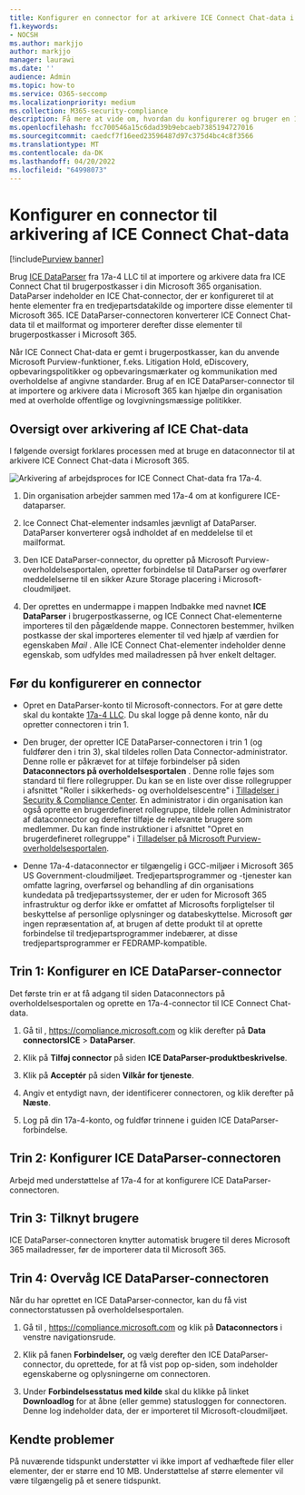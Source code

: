 ```yaml
---
title: Konfigurer en connector for at arkivere ICE Connect Chat-data i Microsoft 365
f1.keywords:
- NOCSH
ms.author: markjjo
author: markjjo
manager: laurawi
ms.date: ''
audience: Admin
ms.topic: how-to
ms.service: O365-seccomp
ms.localizationpriority: medium
ms.collection: M365-security-compliance
description: Få mere at vide om, hvordan du konfigurerer og bruger en 17a-4 ICE Connect Chat DataParser-connector til at importere og arkivere ICE Connect Chat-data i Microsoft 365.
ms.openlocfilehash: fcc700546a15c6dad39b9ebcaeb7385194727016
ms.sourcegitcommit: caedcf7f16eed23596487d97c375d4bc4c8f3566
ms.translationtype: MT
ms.contentlocale: da-DK
ms.lasthandoff: 04/20/2022
ms.locfileid: "64998073"
---
```

# <a name="set-up-a-connector-to-archive-ice-connect-chat-data"></a>Konfigurer en connector til arkivering af ICE Connect Chat-data

[!include[Purview banner](../includes/purview-rebrand-banner.md)]

Brug [ICE DataParser](https://www.17a-4.com/ice-dataparser/) fra 17a-4 LLC til at importere og arkivere data fra ICE Connect Chat til brugerpostkasser i din Microsoft 365 organisation. DataParser indeholder en ICE Chat-connector, der er konfigureret til at hente elementer fra en tredjepartsdatakilde og importere disse elementer til Microsoft 365. ICE DataParser-connectoren konverterer ICE Connect Chat-data til et mailformat og importerer derefter disse elementer til brugerpostkasser i Microsoft 365.

Når ICE Connect Chat-data er gemt i brugerpostkasser, kan du anvende Microsoft Purview-funktioner, f.eks. Litigation Hold, eDiscovery, opbevaringspolitikker og opbevaringsmærkater og kommunikation med overholdelse af angivne standarder. Brug af en ICE DataParser-connector til at importere og arkivere data i Microsoft 365 kan hjælpe din organisation med at overholde offentlige og lovgivningsmæssige politikker.

## <a name="overview-of-archiving-ice-chat-data"></a>Oversigt over arkivering af ICE Chat-data

I følgende oversigt forklares processen med at bruge en dataconnector til at arkivere ICE Connect Chat-data i Microsoft 365.

![Arkivering af arbejdsproces for ICE Connect Chat-data fra 17a-4.](../media/ICEChatDataParserConnectorWorkflow.png)

1. Din organisation arbejder sammen med 17a-4 om at konfigurere ICE-dataparser.

2. Ice Connect Chat-elementer indsamles jævnligt af DataParser. DataParser konverterer også indholdet af en meddelelse til et mailformat.

3. Den ICE DataParser-connector, du opretter på Microsoft Purview-overholdelsesportalen, opretter forbindelse til DataParser og overfører meddelelserne til en sikker Azure Storage placering i Microsoft-cloudmiljøet.

4. Der oprettes en undermappe i mappen Indbakke med navnet **ICE DataParser** i brugerpostkasserne, og ICE Connect Chat-elementerne importeres til den pågældende mappe. Connectoren bestemmer, hvilken postkasse der skal importeres elementer til ved hjælp af værdien for egenskaben *Mail* . Alle ICE Connect Chat-elementer indeholder denne egenskab, som udfyldes med mailadressen på hver enkelt deltager.

## <a name="before-you-set-up-a-connector"></a>Før du konfigurerer en connector

- Opret en DataParser-konto til Microsoft-connectors. For at gøre dette skal du kontakte [17a-4 LLC](https://www.17a-4.com/contact/). Du skal logge på denne konto, når du opretter connectoren i trin 1.

- Den bruger, der opretter ICE DataParser-connectoren i trin 1 (og fuldfører den i trin 3), skal tildeles rollen Data Connector-administrator. Denne rolle er påkrævet for at tilføje forbindelser på siden **Dataconnectors på overholdelsesportalen** . Denne rolle føjes som standard til flere rollegrupper. Du kan se en liste over disse rollegrupper i afsnittet "Roller i sikkerheds- og overholdelsescentre" i [Tilladelser i Security & Compliance Center](../security/office-365-security/permissions-in-the-security-and-compliance-center.md#roles-in-the-security--compliance-center). En administrator i din organisation kan også oprette en brugerdefineret rollegruppe, tildele rollen Administrator af dataconnector og derefter tilføje de relevante brugere som medlemmer. Du kan finde instruktioner i afsnittet "Opret en brugerdefineret rollegruppe" i [Tilladelser på Microsoft Purview-overholdelsesportalen](microsoft-365-compliance-center-permissions.md#create-a-custom-role-group).

- Denne 17a-4-dataconnector er tilgængelig i GCC-miljøer i Microsoft 365 US Government-cloudmiljøet. Tredjepartsprogrammer og -tjenester kan omfatte lagring, overførsel og behandling af din organisations kundedata på tredjepartssystemer, der er uden for Microsoft 365 infrastruktur og derfor ikke er omfattet af Microsofts forpligtelser til beskyttelse af personlige oplysninger og databeskyttelse. Microsoft gør ingen repræsentation af, at brugen af dette produkt til at oprette forbindelse til tredjepartsprogrammer indebærer, at disse tredjepartsprogrammer er FEDRAMP-kompatible.

## <a name="step-1-set-up-an-ice-dataparser-connector"></a>Trin 1: Konfigurer en ICE DataParser-connector

Det første trin er at få adgang til siden Dataconnectors på overholdelsesportalen og oprette en 17a-4-connector til ICE Connect Chat-data.

1. Gå til , <https://compliance.microsoft.com> og klik derefter på **Data connectorsICE** >  **DataParser**.

2. Klik på **Tilføj connector** på siden **ICE DataParser-produktbeskrivelse**.

3. Klik på **Acceptér** på siden **Vilkår for tjeneste**.

4. Angiv et entydigt navn, der identificerer connectoren, og klik derefter på **Næste**.

5. Log på din 17a-4-konto, og fuldfør trinnene i guiden ICE DataParser-forbindelse.

## <a name="step-2-configure-the-ice-dataparser-connector"></a>Trin 2: Konfigurer ICE DataParser-connectoren

Arbejd med understøttelse af 17a-4 for at konfigurere ICE DataParser-connectoren.

## <a name="step-3-map-users"></a>Trin 3: Tilknyt brugere

ICE DataParser-connectoren knytter automatisk brugere til deres Microsoft 365 mailadresser, før de importerer data til Microsoft 365.

## <a name="step-4-monitor-the-ice-dataparser-connector"></a>Trin 4: Overvåg ICE DataParser-connectoren

Når du har oprettet en ICE DataParser-connector, kan du få vist connectorstatussen på overholdelsesportalen.

1. Gå til , <https://compliance.microsoft.com> og klik på **Dataconnectors** i venstre navigationsrude.

2. Klik på fanen **Forbindelser,** og vælg derefter den ICE DataParser-connector, du oprettede, for at få vist pop op-siden, som indeholder egenskaberne og oplysningerne om connectoren.

3. Under **Forbindelsesstatus med kilde** skal du klikke på linket **Downloadlog** for at åbne (eller gemme) statusloggen for connectoren. Denne log indeholder data, der er importeret til Microsoft-cloudmiljøet.

## <a name="known-issues"></a>Kendte problemer

På nuværende tidspunkt understøtter vi ikke import af vedhæftede filer eller elementer, der er større end 10 MB. Understøttelse af større elementer vil være tilgængelig på et senere tidspunkt.
